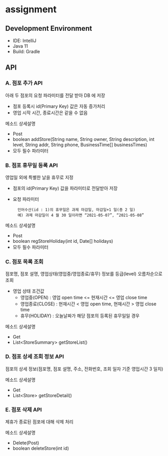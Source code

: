 # assignment
## Development Environment
* IDE: IntelliJ
* Java 11
* Build: Gradle

## API
### A. 점포 추가 API
아래 두 점포의 요청 파라미터를 전달 받아 DB 에 저장
* 점포 등록시 id(Primary Key) 값은 자동 증가처리
* 영업 시작 시간, 종료시간은 같을 수 없음

메소드 상세설명
* Post
* boolean addStore(String name, String owner, String description, int level, String addr, String phone, BusinessTime[] businessTimes)
* 모두 필수 파라미터

### B. 점포 휴무일 등록 API
영업일 외에 특별한 날을 휴무로 지정
* 점포의 id(Primary Key) 값을 파라미터로 전달받아 저장
* 요청 파라미터<br/>
  
        인어수산(id : 1)의 휴무일은 과제 마감일, 마감일+1 일(총 2 일)
        예) 과제 마감일이 4 월 30 일이라면 “2021-05-07”, “2021-05-08”

메소드 상세설명
* Post
* boolean regStoreHoliday(int id, Date[] holidays)
* 모두 필수 파라미터

### C. 점포 목록 조회
점포명, 점포 설명, 영업상태(영업중/영업종료/휴무) 정보를 등급(level)
오름차순으로 조회
* 영업 상태 조건값
    * 영업중(OPEN) : 영업 open time <= 현재시간 <= 영업 close time
    * 영업종료(CLOSE) : 현재시간 < 영업 open time, 현재시간 > 영업 close
      time
    * 휴무(HOLIDAY) : 오늘날짜가 해당 점포의 등록된 휴무일일 경우
    
메소드 상세설명
* Get
* List\<StoreSummary> getStoreList()
    
### D. 점포 상세 조회 정보 API
점포의 상세 정보(점포명, 점포 설명, 주소, 전화번호, 조회 일자 기준 영업시간 3
일치)

메소드 상세설명
* Get
* List\<Store> getStoreDetail()


### E. 점포 삭제 API
제휴가 종료된 점포에 대해 삭제 처리

메소드 상세설명
* Delete(Post)
* boolean deleteStore(int id)